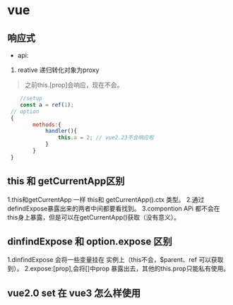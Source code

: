 # vue 

## 响应式
+ api:
1. reative 递归转化对象为proxy

> 之前this.[prop]会响应，现在不会。
```javascript
	//setup
	const a = ref(1);
 // option 
 {
		methods:{
			handler(){
				this.a = 2; // vue2.23不会响应啦
			}
		}
 }
```

 
## this 和 getCurrentApp区别
1.this和getCurrentApp 一样 this和 getCurrentApp().ctx 类型。
2.通过defindExpose暴露出来的两者中间都要看找到。
3.compontion APi 都不会在this身上暴露，但是可以在getCurrentApp()获取（没有意义）。

## dinfindExpose 和 option.expose 区别
1.dinfindExpose 会将一些变量挂在 实例上（this不会，$parent、ref 可以获取到）。
2.expose:[prop],会将[]中prop 暴露出去，其他的this.prop只能私有使用。

## vue2.0 set 在 vue3 怎么样使用


